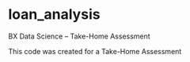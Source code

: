 # loan_analysis
BX Data Science – Take-Home Assessment

This code was created for a Take-Home Assessment

